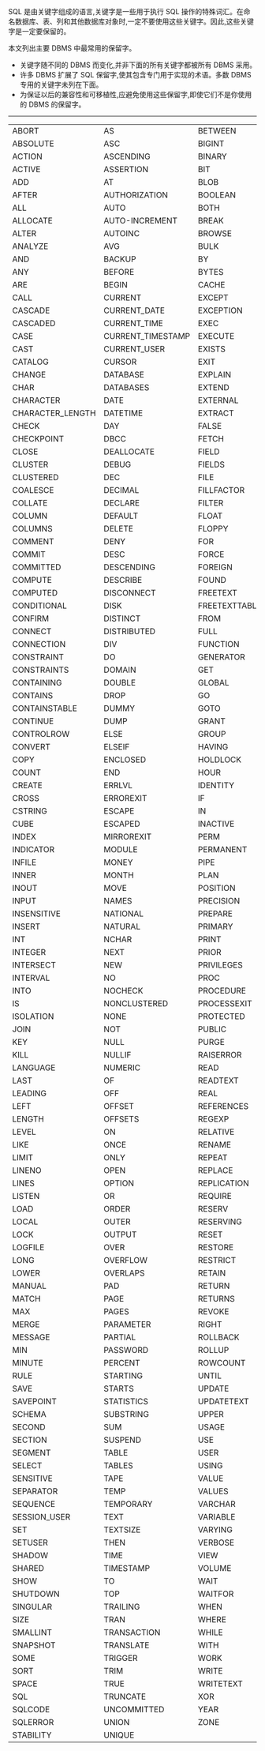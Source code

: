 
SQL 是由关键字组成的语言,关键字是一些用于执行 SQL 操作的特殊词汇。在命名数据库、表、列和其他数据库对象时,一定不要使用这些关键字。因此,这些关键字是一定要保留的。

本文列出主要 DBMS 中最常用的保留字。

- 关键字随不同的 DBMS 而变化,并非下面的所有关键字都被所有 DBMS 采用。
- 许多 DBMS 扩展了 SQL 保留字,使其包含专门用于实现的术语。多数 DBMS 专用的关键字未列在下面。
- 为保证以后的兼容性和可移植性,应避免使用这些保留字,即使它们不是你使用的 DBMS 的保留字。

---

|                  |                   |               |
| --               | --                | --            |
| ABORT            | AS                | BETWEEN       |
| ABSOLUTE         | ASC               | BIGINT        |
| ACTION           | ASCENDING         | BINARY        |
| ACTIVE           | ASSERTION         | BIT           |
| ADD              | AT                | BLOB          |
| AFTER            | AUTHORIZATION     | BOOLEAN       |
| ALL              | AUTO              | BOTH          |
| ALLOCATE         | AUTO-INCREMENT    | BREAK         |
| ALTER            | AUTOINC           | BROWSE        |
| ANALYZE          | AVG               | BULK          |
| AND              | BACKUP            | BY            |
| ANY              | BEFORE            | BYTES         |
| ARE              | BEGIN             | CACHE         |
| CALL             | CURRENT           | EXCEPT        |
| CASCADE          | CURRENT_DATE      | EXCEPTION     |
| CASCADED         | CURRENT_TIME      | EXEC          |
| CASE             | CURRENT_TIMESTAMP | EXECUTE       |
| CAST             | CURRENT_USER      | EXISTS        |
| CATALOG          | CURSOR            | EXIT          |
| CHANGE           | DATABASE          | EXPLAIN       |
| CHAR             | DATABASES         | EXTEND        |
| CHARACTER        | DATE              | EXTERNAL      |
| CHARACTER_LENGTH | DATETIME          | EXTRACT       |
| CHECK            | DAY               | FALSE         |
| CHECKPOINT       | DBCC              | FETCH         |
| CLOSE            | DEALLOCATE        | FIELD         |
| CLUSTER          | DEBUG             | FIELDS        |
| CLUSTERED        | DEC               | FILE          |
| COALESCE         | DECIMAL           | FILLFACTOR    |
| COLLATE          | DECLARE           | FILTER        |
| COLUMN           | DEFAULT           | FLOAT         |
| COLUMNS          | DELETE            | FLOPPY        |
| COMMENT          | DENY              | FOR           |
| COMMIT           | DESC              | FORCE         |
| COMMITTED        | DESCENDING        | FOREIGN       |
| COMPUTE          | DESCRIBE          | FOUND         |
| COMPUTED         | DISCONNECT        | FREETEXT      |
| CONDITIONAL      | DISK              | FREETEXTTABLE |
| CONFIRM          | DISTINCT          | FROM          |
| CONNECT          | DISTRIBUTED       | FULL          |
| CONNECTION       | DIV               | FUNCTION      |
| CONSTRAINT       | DO                | GENERATOR     |
| CONSTRAINTS      | DOMAIN            | GET           |
| CONTAINING       | DOUBLE            | GLOBAL        |
| CONTAINS         | DROP              | GO            |
| CONTAINSTABLE    | DUMMY             | GOTO          |
| CONTINUE         | DUMP              | GRANT         |
| CONTROLROW       | ELSE              | GROUP         |
| CONVERT          | ELSEIF            | HAVING        |
| COPY             | ENCLOSED          | HOLDLOCK      |
| COUNT            | END               | HOUR          |
| CREATE           | ERRLVL            | IDENTITY      |
| CROSS            | ERROREXIT         | IF            |
| CSTRING          | ESCAPE            | IN            |
| CUBE             | ESCAPED           | INACTIVE      |
| INDEX            | MIRROREXIT        | PERM          |
| INDICATOR        | MODULE            | PERMANENT     |
| INFILE           | MONEY             | PIPE          |
| INNER            | MONTH             | PLAN          |
| INOUT            | MOVE              | POSITION      |
| INPUT            | NAMES             | PRECISION     |
| INSENSITIVE      | NATIONAL          | PREPARE       |
| INSERT           | NATURAL           | PRIMARY       |
| INT              | NCHAR             | PRINT         |
| INTEGER          | NEXT              | PRIOR         |
| INTERSECT        | NEW               | PRIVILEGES    |
| INTERVAL         | NO                | PROC          |
| INTO             | NOCHECK           | PROCEDURE     |
| IS               | NONCLUSTERED      | PROCESSEXIT   |
| ISOLATION        | NONE              | PROTECTED     |
| JOIN             | NOT               | PUBLIC        |
| KEY              | NULL              | PURGE         |
| KILL             | NULLIF            | RAISERROR     |
| LANGUAGE         | NUMERIC           | READ          |
| LAST             | OF                | READTEXT      |
| LEADING          | OFF               | REAL          |
| LEFT             | OFFSET            | REFERENCES    |
| LENGTH           | OFFSETS           | REGEXP        |
| LEVEL            | ON                | RELATIVE      |
| LIKE             | ONCE              | RENAME        |
| LIMIT            | ONLY              | REPEAT        |
| LINENO           | OPEN              | REPLACE       |
| LINES            | OPTION            | REPLICATION   |
| LISTEN           | OR                | REQUIRE       |
| LOAD             | ORDER             | RESERV        |
| LOCAL            | OUTER             | RESERVING     |
| LOCK             | OUTPUT            | RESET         |
| LOGFILE          | OVER              | RESTORE       |
| LONG             | OVERFLOW          | RESTRICT      |
| LOWER            | OVERLAPS          | RETAIN        |
| MANUAL           | PAD               | RETURN        |
| MATCH            | PAGE              | RETURNS       |
| MAX              | PAGES             | REVOKE        |
| MERGE            | PARAMETER         | RIGHT         |
| MESSAGE          | PARTIAL           | ROLLBACK      |
| MIN              | PASSWORD          | ROLLUP        |
| MINUTE           | PERCENT           | ROWCOUNT      |
| RULE             | STARTING          | UNTIL         |
| SAVE             | STARTS            | UPDATE        |
| SAVEPOINT        | STATISTICS        | UPDATETEXT    |
| SCHEMA           | SUBSTRING         | UPPER         |
| SECOND           | SUM               | USAGE         |
| SECTION          | SUSPEND           | USE           |
| SEGMENT          | TABLE             | USER          |
| SELECT           | TABLES            | USING         |
| SENSITIVE        | TAPE              | VALUE         |
| SEPARATOR        | TEMP              | VALUES        |
| SEQUENCE         | TEMPORARY         | VARCHAR       |
| SESSION_USER     | TEXT              | VARIABLE      |
| SET              | TEXTSIZE          | VARYING       |
| SETUSER          | THEN              | VERBOSE       |
| SHADOW           | TIME              | VIEW          |
| SHARED           | TIMESTAMP         | VOLUME        |
| SHOW             | TO                | WAIT          |
| SHUTDOWN         | TOP               | WAITFOR       |
| SINGULAR         | TRAILING          | WHEN          |
| SIZE             | TRAN              | WHERE         |
| SMALLINT         | TRANSACTION       | WHILE         |
| SNAPSHOT         | TRANSLATE         | WITH          |
| SOME             | TRIGGER           | WORK          |
| SORT             | TRIM              | WRITE         |
| SPACE            | TRUE              | WRITETEXT     |
| SQL              | TRUNCATE          | XOR           |
| SQLCODE          | UNCOMMITTED       | YEAR          |
| SQLERROR         | UNION             | ZONE          |
| STABILITY        | UNIQUE            |               |
